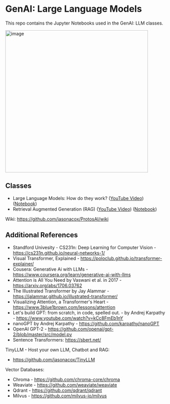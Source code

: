 # GenAI: Large Language Models

This repo contains the Jupyter Notebooks used in the GenAI: LLM classes.

<img width="445" alt="image" src="https://github.com/user-attachments/assets/67aafa9c-9711-4428-91ab-cdeb4151d047">

## Classes

* Large Language Models: How do they work? ([YouTube Video](https://youtu.be/s4zEQyM_Rks?si=-0ki7cW5z2vvKEcG)) ([Notebook](gpt.ipynb))
* Retrieval Augmented Generation (RAG) ([YouTube Video](https://youtu.be/MyCWYweJniA?si=8Vl_JwBGuGQui5U4)) ([Notebook](rag.ipynb))

Wiki:  https://github.com/jasonacox/ProtosAI/wiki

## Additional References

* Standford Univesity - CS231n: Deep Learning for Computer Vision - https://cs231n.github.io/neural-networks-1/
* Visual Transformer, Explained - https://poloclub.github.io/transformer-explainer/
* Cousera: Generative Ai with LLMs - https://www.coursera.org/learn/generative-ai-with-llms
* Attention is All You Need by Vaswani et al. in 2017 - https://arxiv.org/abs/1706.03762
* The Illustrated Transformer by Jay Alammar - https://jalammar.github.io/illustrated-transformer/
* Visualizing Attention, a Transformer's Heart - https://www.3blue1brown.com/lessons/attention
* Let's build GPT: from scratch, in code, spelled out. - by Andrej Karpathy - https://www.youtube.com/watch?v=kCc8FmEb1nY
* nanoGPT by Andrej Karpathy - https://github.com/karpathy/nanoGPT
* OpenAI GPT-2 - https://github.com/openai/gpt-2/blob/master/src/model.py
* Sentence Transformers: https://sbert.net/

TinyLLM - Host your own LLM, Chatbot and RAG:

* https://github.com/jasonacox/TinyLLM

Vector Databases:

* Chroma - https://github.com/chroma-core/chroma
* Weaviate - https://github.com/weaviate/weaviate
* Qdrant - https://github.com/qdrant/qdrant
* Milvus - https://github.com/milvus-io/milvus



